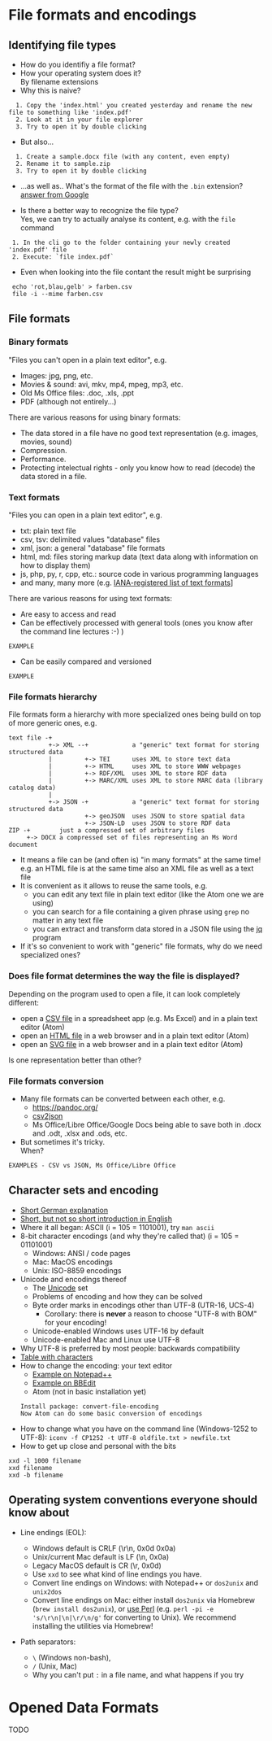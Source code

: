 # File formats and encodings


## Identifying file types

* How do you identifiy a file format?
* How your operating system does it?  
  By filename extensions
* Why this is naive?
```
  1. Copy the 'index.html' you created yesterday and rename the new file to something like 'index.pdf'
  2. Look at it in your file explorer
  3. Try to open it by double clicking
```
* But also...
```
  1. Create a sample.docx file (with any content, even empty)
  2. Rename it to sample.zip
  3. Try to open it by double clicking
```
* ...as well as.. 
  What's the format of the file with the `.bin` extension? [answer from Google](https://fileinfo.com/extension/bin)

* Is there a better way to recognize the file type?  
  Yes, we can try to actually analyse its content, e.g. with the `file` command
```
 1. In the cli go to the folder containing your newly created 'index.pdf' file
 2. Execute: `file index.pdf`
```

* Even when looking into the file contant the result might be surprising
```
 echo 'rot,blau,gelb' > farben.csv
 file -i --mime farben.csv
```

## File formats

### Binary formats

"Files you can't open in a plain text editor", e.g.

* Images: jpg, png, etc.
* Movies & sound: avi, mkv, mp4, mpeg, mp3, etc.
* Old Ms Office files: .doc, .xls, .ppt
* PDF (although not entirely...)

There are various reasons for using binary formats:

* The data stored in a file have no good text representation (e.g. images, movies, sound)
* Compression.
* Performance.
* Protecting intelectual rights - only you know how to read (decode) the data stored in a file.

### Text formats

"Files you can open in a plain text editor", e.g.

* txt: plain text file
* csv, tsv: delimited values "database" files
* xml, json: a general "database" file formats
* html, md: files storing markup data (text data along with information on how to display them)
* js, php, py, r, cpp, etc.: source code in various programming languages
* and many, many more (e.g. [IANA-registered list of text formats](https://www.iana.org/assignments/media-types/media-types.xhtml#text)]

There are various reasons for using text formats:

* Are easy to access and read
* Can be effectively processed with general tools (ones you know after the command line lectures :-) )
```
EXAMPLE
```
* Can be easily compared and versioned
```
EXAMPLE
```

### File formats hierarchy

File formats form a hierarchy with more specialized ones being build on top of more generic ones, e.g.

```
text file -+
           +-> XML --+            a "generic" text format for storing structured data
           |         +-> TEI      uses XML to store text data
           |         +-> HTML     uses XML to store WWW webpages
           |         +-> RDF/XML  uses XML to store RDF data
           |         +-> MARC/XML uses XML to store MARC data (library catalog data)
           |
           +-> JSON -+            a "generic" text format for storing structured data
                     +-> geoJSON  uses JSON to store spatial data
                     +-> JSON-LD  uses JSON to store RDF data
ZIP -+        just a compressed set of arbitrary files
     +-> DOCX a compressed set of files representing an Ms Word document
```

* It means a file can be (and often is) "in many formats" at the same time!  
  e.g. an HTML file is at the same time also an XML file as well as a text file
* It is convenient as it allows to reuse the same tools, e.g.
    * you can edit any text file in plain text editor (like the Atom one we are using)
    * you can search for a file containing a given phrase using `grep` no matter in any text file
    * you can extract and transform data stored in a JSON file using the [jq](https://stedolan.github.io/jq/) program
* If it's so convenient to work with "generic" file formats, why do we need specialized ones?

### Does file format determines the way the file is displayed?

Depending on the program used to open a file, it can look completely different:

* open a [CSV file](TODO) in a spreadsheet app (e.g. Ms Excel) and in a plain text editor (Atom)
* open an [HTML file](TODO) in a web browser and in a plain text editor (Atom)
* open an [SVG file](TODO) in a web browser and in a plain text editor (Atom)

Is one representation better than other?

### File formats conversion

* Many file formats can be converted between each other, e.g.
    * https://pandoc.org/
    * [csv2json](https://www.csvjson.com/csv2json)
    * Ms Office/Libre Office/Google Docs being able to save both in .docx and .odt, .xlsx and .ods, etc.
* But sometimes it's tricky.  
  When?
```
EXAMPLES - CSV vs JSON, Ms Office/Libre Office
```

## Character sets and encoding

* [Short German explanation](https://ianus-fdz.de/it-empfehlungen/textdokumente?qt-textdokumente=2#text-kodierungpraxis)
* [Short, but not so short introduction in English](http://www.steves-internet-guide.com/guide-data-character-encoding/)
* Where it all began: ASCII (i = 105 = 1101001), try `man ascii`
* 8-bit character encodings (and why they're called that) (i = 105 = 01101001)
  * Windows: ANSI / code pages
  * Mac: MacOS encodings
  * Unix: ISO-8859 encodings
* Unicode and encodings thereof
  * The [Unicode](https://www.unicode.org/versions/Unicode12.0.0/) set
  * Problems of encoding and how they can be solved
  * Byte order marks in encodings other than UTF-8 (UTR-16, UCS-4)
    * Corollary: there is **never** a reason to choose "UTF-8 with BOM" for your encoding!
  * Unicode-enabled Windows uses UTF-16 by default
  * Unicode-enabled Mac and Linux use UTF-8
* Why UTF-8 is preferred by most people: backwards compatibility
* [Table with characters](https://www.rapidtables.com/code/text/index.html)
* How to change the encoding: your text editor
  * [Example on Notepad++](images/programs_1_ansi.png)
  * [Example on BBEdit](images/programs_1_bbedit.png)
  * Atom (not in basic installation yet)
  ```
  Install package: convert-file-encoding
  Now Atom can do some basic conversion of encodings
  ```
* How to change what you have on the command line (Windows-1252 to UTF-8): `iconv -f CP1252 -t UTF-8 oldfile.txt > newfile.txt`
* How to get up close and personal with the bits
```
xxd -l 1000 filename
xxd filename
xxd -b filename
```

## Operating system conventions everyone should know about

* Line endings (EOL):
  * Windows default is CRLF (\r\n, 0x0d 0x0a)
  * Unix/current Mac default is LF (\n, 0x0a)
  * Legacy MacOS default is CR (\r, 0x0d)
  * Use `xxd` to see what kind of line endings you have.
  * Convert line endings on Windows: with Notepad++ or `dos2unix` and `unix2dos`
  * Convert line endings on Mac: either install `dos2unix` via Homebrew (`brew install dos2unix`), or [use Perl](https://stackoverflow.com/a/14155400) (e.g. `perl -pi -e 's/\r\n|\n|\r/\n/g'` for converting to Unix). We recommend installing the utilities via Homebrew!

* Path separators:
  * `\` (Windows non-bash),
  * `/` (Unix, Mac)
  * Why you can't put `:` in a file name, and what happens if you try

# Opened Data Formats

TODO
